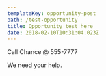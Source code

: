 ```yaml
---
templateKey: opportunity-post
path: /test-opportunity
title: Opportunity test here
date: 2018-02-10T10:31:04.023Z
---
```

Call Chance @ 555-7777

We need your help.
